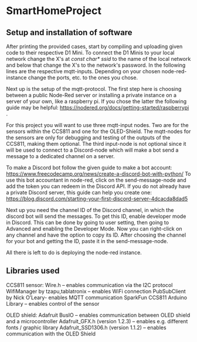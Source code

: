 # SmartHomeProject

## Setup and installation of software

After printing the provided cases, start by compiling and uploading given code to their respective D1 Mini.
To connect the D1 Minis to your local network change the X's at _const char* ssid_ to the name of the local
network and below that change the X's to the network's password. In the following lines are the respective 
mqtt-inputs. Depending on your chosen node-red-instance change the ports, etc. to the ones you chose.

Next up is the setup of the mqtt-protocol. The first step here is choosing between a public Node-Red server
or installing a private instance on a server of your own, like a raspberry pi. If you chose the latter the 
following guide may be helpful: https://nodered.org/docs/getting-started/raspberrypi .

For this project you will want to use three mqtt-input nodes. Two are for the sensors within the CCS811 and 
one for the OLED-Shield. The mqtt-nodes for the sensors are only for debugging and testing of the outputs of
the CCS811, making them optional. The third input-node is not optional since it will be used to connect to a
Discord-node which will make a bot send a message to a dedicated channel on a server.

To make a Discord bot follow the given guide to make a bot account: 
https://www.freecodecamp.org/news/create-a-discord-bot-with-python/
To use this bot accountant in node-red, click on the send-message-node and add the token you can redeem in 
the Discord API. If you do not already have a private Discord server, this guide can help you create one:
https://blog.discord.com/starting-your-first-discord-server-4dcacda8dad5

Next up you need the channel ID of the Discord channel, in which the discord bot will send the messages.
To get this ID, enable developer mode in Discord. This can be done by going to user setting, then going to 
Advanced and enabling the Developer Mode. Now you can right-click on any channel and have the option to
copy its ID. After choosing the channel for your bot and getting the ID, paste it in the send-message-node.

All there is left to do is deploying the node-red instance.



## Libraries used

CCS811 sensor:
Wire.h – enables communication via the I2C protocol
WifiManager by tzapu,tablatronix – enables WiFi connection
PubSubClient by Nick O’Leary- enables MQTT communication
SparkFun CCS811 Arduino Library – enables control of the sensor


OLED shield:
Adafruit BusIO – enables communication between OLED shield and a microcontroller
Adafruit_GFX.h (version 1.2.3) – enables e.g. different fonts / graphic library
Adafruit_SSD1306.h (version 1.1.2) – enables communication with the OLED Shield
